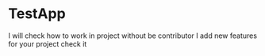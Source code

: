 # TestApp
I will check how to work in project without be contributor 
I add new features for your project check it 
